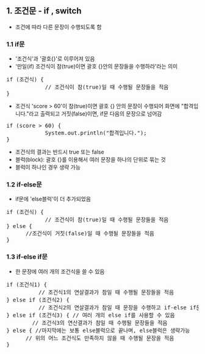 ## 1. 조건문 - if , switch
+ 조건에 따라 다른 문장이 수행되도록 함
### 1.1 if문
+ '조건식'과 '괄호{}'로 이루어져 있음
+ '만일(if) 조건식이 참(true)이면 괄호 {}안의 문장들을 수행하라'라는 의미
<pre>if (조건식) {
            // 조건식이 참(true)일 때 수행될 문장들을 적음
}</pre>
+ 조건식 'score > 60'이 참(true)이면 괄호 {} 안의 문장이 수행되어 화면에
  "합격입니다."라고 출력되고 거짓(false)이면, if문 다음의 문장으로 넘어감
<pre>if (score > 60) {
            System.out.println("합격입니다.");
}</pre>
+ 조건식의 결과는 반드시 true 또는 false
+ 블럭(block): 괄호 {}를 이용해서 여러 문장을 하나의 단위로 묶는 것
+ 블럭이 하나인 경우 생략 가능

### 1.2 if-else문
+ if문에 'else블럭'이 더 추가되었음
<pre>if (조건식) {
            // 조건식이 참(true)일 때 수행될 문장들을 적음
} else {
      //조건식이 거짓(false)일 때 수행될 문장들을 적음
}</pre>

### 1.3 if-else if문
+ 한 문장에 여러 개의 조건식을 쓸 수 있음
<pre>if (조건식1) {
          // 조건식1의 연살결과가 참일 때 수행될 문장들을 적음
} else if (조건식2) {
          // 조건식2의 연살결과가 참일 때 문장을 수행하고 if-else if문 전체를 빠져나옴
} else if (조건식3) { // 여러 개의 else if를 사용할 수 있음
        // 조건식3의 연산결과가 참일 때 수행될 문장들을 적음
} else { //마지막에는 보통 else블럭으로 끝나며, else블럭은 생략가능
      // 위의 어느 조건식도 만족하지 않을 때 수행될 문장을 적음
}
</pre>
